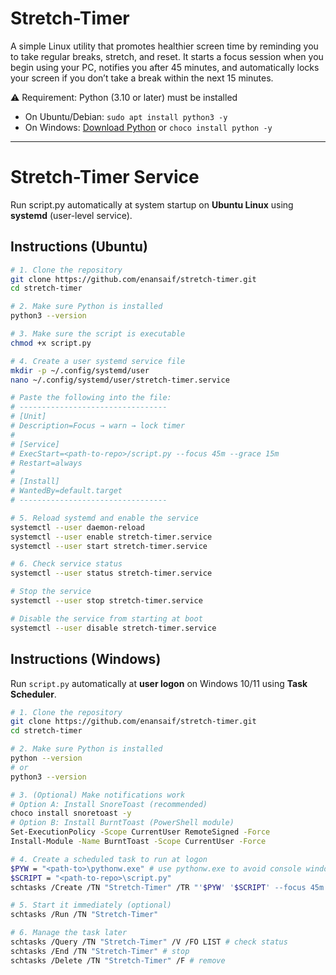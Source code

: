 # Stretch-Timer
A simple Linux utility that promotes healthier screen time by reminding you to take regular breaks, stretch, and reset. It starts a focus session when you begin using your PC, notifies you after 45 minutes, and automatically locks your screen if you don’t take a break within the next 15 minutes.

⚠️ Requirement: Python (3.10 or later) must be installed
- On Ubuntu/Debian: `sudo apt install python3 -y`
- On Windows: [Download Python](https://www.python.org/downloads/) or `choco install python -y`

---
# Stretch-Timer Service
Run script.py automatically at system startup on **Ubuntu Linux** using **systemd** (user-level service).

## Instructions (Ubuntu)
```bash
# 1. Clone the repository
git clone https://github.com/enansaif/stretch-timer.git
cd stretch-timer

# 2. Make sure Python is installed
python3 --version

# 3. Make sure the script is executable
chmod +x script.py

# 4. Create a user systemd service file
mkdir -p ~/.config/systemd/user
nano ~/.config/systemd/user/stretch-timer.service

# Paste the following into the file:
# ---------------------------------
# [Unit]
# Description=Focus → warn → lock timer
#
# [Service]
# ExecStart=<path-to-repo>/script.py --focus 45m --grace 15m
# Restart=always
#
# [Install]
# WantedBy=default.target
# ---------------------------------

# 5. Reload systemd and enable the service
systemctl --user daemon-reload
systemctl --user enable stretch-timer.service
systemctl --user start stretch-timer.service

# 6. Check service status
systemctl --user status stretch-timer.service

# Stop the service
systemctl --user stop stretch-timer.service

# Disable the service from starting at boot
systemctl --user disable stretch-timer.service
```

## Instructions (Windows)
Run `script.py` automatically at **user logon** on Windows 10/11 using **Task Scheduler**.
```bash
# 1. Clone the repository
git clone https://github.com/enansaif/stretch-timer.git
cd stretch-timer

# 2. Make sure Python is installed
python --version
# or
python3 --version

# 3. (Optional) Make notifications work
# Option A: Install SnoreToast (recommended)
choco install snoretoast -y
# Option B: Install BurntToast (PowerShell module)
Set-ExecutionPolicy -Scope CurrentUser RemoteSigned -Force
Install-Module -Name BurntToast -Scope CurrentUser -Force

# 4. Create a scheduled task to run at logon
$PYW = "<path-to>\pythonw.exe" # use pythonw.exe to avoid console window
$SCRIPT = "<path-to-repo>\script.py"
schtasks /Create /TN "Stretch-Timer" /TR "'$PYW' '$SCRIPT' --focus 45m --grace 15m" /SC ONLOGON /RL LIMITED /F

# 5. Start it immediately (optional)
schtasks /Run /TN "Stretch-Timer"

# 6. Manage the task later
schtasks /Query /TN "Stretch-Timer" /V /FO LIST # check status
schtasks /End /TN "Stretch-Timer" # stop
schtasks /Delete /TN "Stretch-Timer" /F # remove
```
